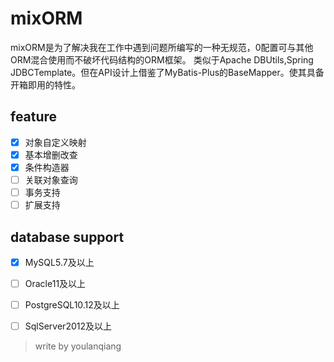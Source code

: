 # mixORM
mixORM是为了解决我在工作中遇到问题所编写的一种无规范，0配置可与其他ORM混合使用而不破坏代码结构的ORM框架。
类似于Apache DBUtils,Spring JDBCTemplate。但在API设计上借鉴了MyBatis-Plus的BaseMapper。使其具备开箱即用的特性。

## feature
* [x] 对象自定义映射
* [x] 基本增删改查
* [x] 条件构造器
* [ ] 关联对象查询
* [ ] 事务支持
* [ ] 扩展支持

## database support
* [x] MySQL5.7及以上
* [ ] Oracle11及以上
* [ ] PostgreSQL10.12及以上
* [ ] SqlServer2012及以上


> write by youlanqiang